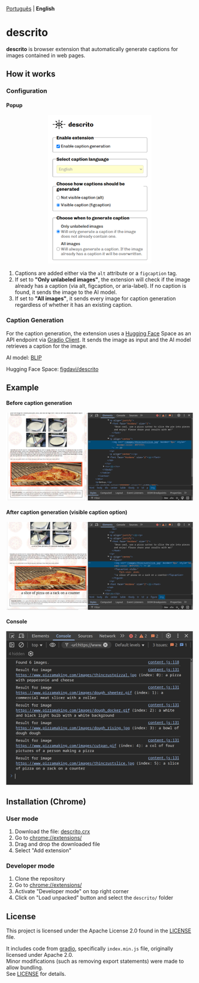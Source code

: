 [Português](README.md) | <b>English</b>

# descrito
**descrito** is browser extension that automatically generate captions for images contained in web pages.

## How it works

### Configuration
#### Popup
<p align="center">
    <img src="readme_images/popup-en.png" height="400px" alt="The popup interface for setting caption preferences.">
</p>

1. Captions are added either via the `alt` attribute or a `figcaption` tag.
2. If set to **"Only unlabeled images"**, the extension will check if the image already has a caption (via alt, figcaption, or aria-label). If no caption is found, it sends the image to the AI model.
3. If set to **"All images"**, it sends every image for caption generation regardless of whether it has an existing caption.

### Caption Generation

For the caption generation, the extension uses a [Hugging Face](https://huggingface.co) Space as an API endpoint via [Gradio Client](https://www.npmjs.com/package/@gradio/client). It sends the image as input and the AI model retrieves a caption for the image.

AI model: [BLIP](https://huggingface.co/Salesforce/blip-image-captioning-base)

Hugging Face Space: [figdavi/descrito](https://huggingface.co/spaces/figdavi/descrito)

## Example

#### Before caption generation
<img src="readme_images/pizza-before.png" alt="An example page before captions are generated.">

#### After caption generation (visible caption option)
<img src="readme_images/pizza-after.png" alt="The same page after captions are generated.">

#### Console
<img src="readme_images/pizza-console.png" alt="Console output showing the caption generation process for each image.">


## Installation (Chrome)
### User mode
1. Download the file: [descrito.crx](descrito.crx)
1. Go to [chrome://extensions/](chrome://extensions/)
2. Drag and drop the downloaded file
3. Select "Add extension"

### Developer mode
1. Clone the repository
2. Go to [chrome://extensions/](chrome://extensions/)
3. Activate "Developer mode" on top right corner
4. Click on "Load unpacked" button and select the `descrito/` folder

## License
This project is licensed under the Apache License 2.0 found in the [LICENSE](LICENSE) file.

It includes code from [gradio](https://www.npmjs.com/package/@gradio/client?activeTab=code), specifically `index.min.js` file, originally licensed under Apache 2.0.  
Minor modifications (such as removing export statements) were made to allow bundling.  
See [LICENSE](LICENSE) for details.